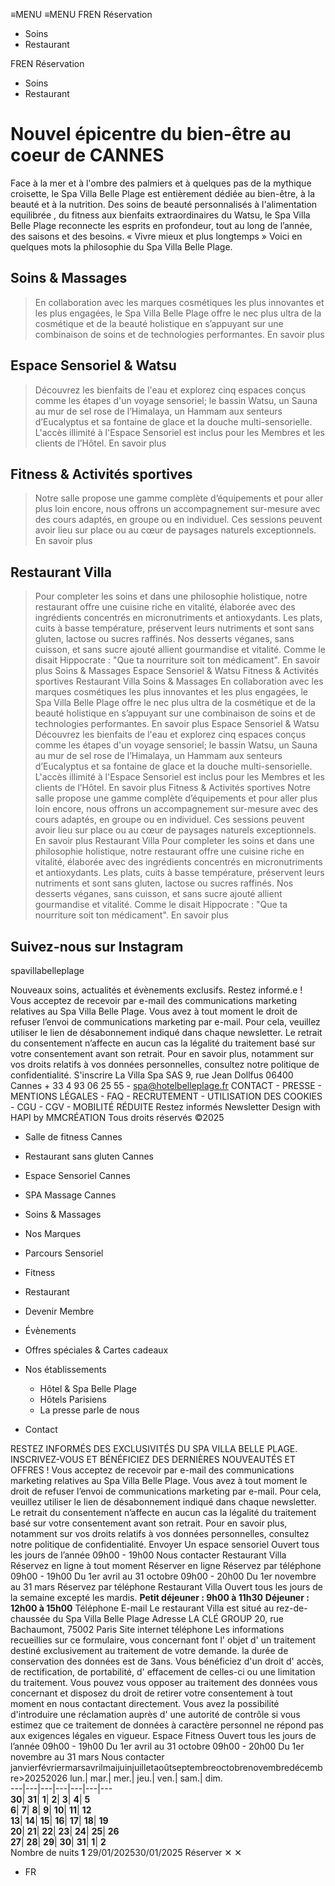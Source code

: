 ≡MENU
≡MENU
FREN
Réservation 
  * Soins 
  * Restaurant 


FREN
Réservation 
  * Soins 
  * Restaurant 


# Nouvel épicentre du bien-être au coeur de CANNES
Face à la mer et à l'ombre des palmiers et à quelques pas de la mythique croisette, le Spa Villa Belle Plage est entièrement dédiée au bien-être, à la beauté et à la nutrition.
Des soins de beauté personnalisés à l'alimentation equilibrée , du fitness aux bienfaits extraordinaires du Watsu, le Spa Villa Belle Plage reconnecte les esprits en profondeur, tout au long de l’année, des saisons et des besoins.
« Vivre mieux et plus longtemps » Voici en quelques mots la philosophie du Spa Villa Belle Plage.
## Soins & Massages
> En collaboration avec les marques cosmétiques les plus innovantes et les plus engagées, le Spa Villa Belle Plage offre le nec plus ultra de la cosmétique et de la beauté holistique en s’appuyant sur une combinaison de soins et de technologies performantes.
En savoir plus
## Espace Sensoriel & Watsu
> Découvrez les bienfaits de l'eau et explorez cinq espaces conçus comme les étapes d'un voyage sensoriel; le bassin Watsu, un Sauna au mur de sel rose de l’Himalaya, un Hammam aux senteurs d’Eucalyptus et sa fontaine de glace et la douche multi-sensorielle.
> L'accès illimité à l'Espace Sensoriel est inclus pour les Membres et les clients de l’Hôtel.
En savoir plus
## Fitness & Activités sportives
> Notre salle propose une gamme complète d’équipements et pour aller plus loin encore, nous offrons un accompagnement sur-mesure avec des cours adaptés, en groupe ou en individuel.
> Ces sessions peuvent avoir lieu sur place ou au cœur de paysages naturels exceptionnels.
En savoir plus
## Restaurant Villa
> Pour completer les soins et dans une philosophie holistique, notre restaurant offre une cuisine riche en vitalité, élaborée avec des ingrédients concentrés en micronutriments et antioxydants.
> Les plats, cuits à basse température, préservent leurs nutriments et sont sans gluten, lactose ou sucres raffinés. Nos desserts véganes, sans cuisson, et sans sucre ajouté allient gourmandise et vitalité.
> Comme le disait Hippocrate : "Que ta nourriture soit ton médicament".
En savoir plus
Soins & Massages Espace Sensoriel & Watsu Fitness & Activités sportives Restaurant Villa
Soins & Massages
> En collaboration avec les marques cosmétiques les plus innovantes et les plus engagées, le Spa Villa Belle Plage offre le nec plus ultra de la cosmétique et de la beauté holistique en s’appuyant sur une combinaison de soins et de technologies performantes.
En savoir plus
Espace Sensoriel & Watsu
> Découvrez les bienfaits de l'eau et explorez cinq espaces conçus comme les étapes d'un voyage sensoriel; le bassin Watsu, un Sauna au mur de sel rose de l’Himalaya, un Hammam aux senteurs d’Eucalyptus et sa fontaine de glace et la douche multi-sensorielle.
> L'accès illimité à l'Espace Sensoriel est inclus pour les Membres et les clients de l’Hôtel.
En savoir plus
Fitness & Activités sportives
> Notre salle propose une gamme complète d’équipements et pour aller plus loin encore, nous offrons un accompagnement sur-mesure avec des cours adaptés, en groupe ou en individuel.
> Ces sessions peuvent avoir lieu sur place ou au cœur de paysages naturels exceptionnels.
En savoir plus
Restaurant Villa
> Pour completer les soins et dans une philosophie holistique, notre restaurant offre une cuisine riche en vitalité, élaborée avec des ingrédients concentrés en micronutriments et antioxydants.
> Les plats, cuits à basse température, préservent leurs nutriments et sont sans gluten, lactose ou sucres raffinés. Nos desserts véganes, sans cuisson, et sans sucre ajouté allient gourmandise et vitalité.
> Comme le disait Hippocrate : "Que ta nourriture soit ton médicament".
En savoir plus
## Suivez-nous sur Instagram
spavillabelleplage
    
    
    
    
    
    
    
    
    
    
    
    
    
    
    
    
    
    
    
    
    
    
    
    
    
    
    
    
    
    
    
    
    
    
    
    
    
    
    
    
    
    
    
    
    
    
    
    
    
    
    
    
    
    
    
    
    
    
    
    
    
    
    
    
    
    
    
    
    
    
    
    
    
    
    
    
    
    
    
    
    
    
    
    
    
    
    
    
    
    
    
    
    
    
    
    
    
    
    
    
    
    
    
    
    
    
    
    
    
    
    
    
    
    
    
    
    
    
    
    
    
    
    
    
    
    
    
    
    
    
    
    
    
    
    
    
    
    
    
Nouveaux soins, actualités et évènements exclusifs. Restez informé.e !
Vous acceptez de recevoir par e-mail des communications marketing relatives au Spa Villa Belle Plage. Vous avez à tout moment le droit de refuser l’envoi de communications marketing par e-mail. Pour cela, veuillez utiliser le lien de désabonnement indiqué dans chaque newsletter. Le retrait du consentement n’affecte en aucun cas la légalité du traitement basé sur votre consentement avant son retrait. Pour en savoir plus, notamment sur vos droits relatifs à vos données personnelles, consultez notre politique de confidentialité.
S'inscrire
La Villa Spa SAS 9, rue Jean Dollfus 06400 Cannes + 33 4 93 06 25 55 - spa@hotelbelleplage.fr
CONTACT - PRESSE - MENTIONS LÉGALES - FAQ - RECRUTEMENT - UTILISATION DES COOKIES - CGU - CGV - MOBILITÉ RÉDUITE
Restez informés Newsletter 
Design with HAPI by MMCRÉATION Tous droits réservés ©2025
  * Salle de fitness Cannes
  * Restaurant sans gluten Cannes
  * Espace Sensoriel Cannes
  * SPA Massage Cannes


  * Soins & Massages
  * Nos Marques
  * Parcours Sensoriel
  * Fitness
  * Restaurant
  * Devenir Membre
  * Évènements
  * Offres spéciales & Cartes cadeaux
  * Nos établissements
    * Hôtel & Spa Belle Plage
    * Hôtels Parisiens
    * La presse parle de nous
  * Contact


RESTEZ INFORMÉS
DES EXCLUSIVITÉS DU SPA VILLA BELLE PLAGE. INSCRIVEZ-VOUS ET BÉNÉFICIEZ DES DERNIÈRES NOUVEAUTÉS ET OFFRES !
Vous acceptez de recevoir par e-mail des communications marketing relatives au Spa Villa Belle Plage. Vous avez à tout moment le droit de refuser l’envoi de communications marketing par e-mail. Pour cela, veuillez utiliser le lien de désabonnement indiqué dans chaque newsletter. Le retrait du consentement n’affecte en aucun cas la légalité du traitement basé sur votre consentement avant son retrait. Pour en savoir plus, notamment sur vos droits relatifs à vos données personnelles, consultez notre politique de confidentialité.
Envoyer
Un espace sensoriel
Ouvert tous les jours de l’année
09h00 - 19h00
Nous contacter
Restaurant Villa
Réservez en ligne à tout moment
Réserver en ligne
Réservez par téléphone
09h00 - 19h00 Du 1er avril au 31 octobre
09h00 - 20h00 Du 1er novembre au 31 mars
Réservez par téléphone
Restaurant Villa
Ouvert tous les jours de la semaine excepté les mardis.
**Petit déjeuner : 9h00 à 11h30** **Déjeuner :** **12h00 à 15h00**
Téléphone E-mail
Le restaurant Villa est situé au rez-de-chaussée du Spa Villa Belle Plage
Adresse
LA CLÉ GROUP
20, rue Bachaumont, 75002 Paris 
Site internet téléphone
Les informations recueillies sur ce formulaire, vous concernant font l' objet d' un traitement destiné exclusivement au traitement de votre demande. la durée de conservation des données est de 3ans. Vous bénéficiez d'un droit d' accès, de rectification, de portabilité, d' effacement de celles-ci ou une limitation du traitement. Vous pouvez vous opposer au traitement des données vous concernant et disposez du droit de retirer votre consentement à tout moment en nous contactant directement. Vous avez la possibilité d'introduire une réclamation auprès d' une autorité de contrôle si vous estimez que ce traitement de données à caractère personnel ne répond pas aux exigences légales en vigueur.
Espace Fitness
Ouvert tous les jours de l’année
09h00 - 19h00 Du 1er avril au 31 octobre
09h00 - 20h00 Du 1er novembre au 31 mars
Nous contacter
janvierfévriermarsavrilmaijuinjuilletaoûtseptembreoctobrenovembredécembre>20252026
lun.| mar.| mer.| jeu.| ven.| sam.| dim.  
---|---|---|---|---|---|---  
**30**| **31**| **1**| **2**| **3**| **4**| **5**  
**6**| **7**| **8**| **9**| **10**| **11**| **12**  
**13**| **14**| **15**| **16**| **17**| **18**| **19**  
**20**| **21**| **22**| **23**| **24**| **25**| **26**  
**27**| **28**| **29**| **30**| **31**| **1**| **2**  
Nombre de nuits **1**
29/01/202530/01/2025
Réserver
✕
✕
  * FR


